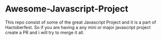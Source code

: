 # Awesome-Javascript-Project
This repo consist of some of the great Javascript Project and it is a part of Hactoberfest.
So if you are having a any mini or major javascript project create a PR and i will try to merge it all.
